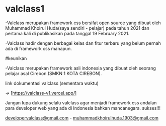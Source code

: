 # valclass1 

-Valclass merupakan framework css bersifat open source yang dibuat oleh Muhammad Khoirul Huda(saya sendiri - pelajar) pada tahun 2021 dan pertama kali di publikasikan pada tanggal 19 February 2021.

-Valclass hadir dengan berbagai kelas dan fitur terbaru yang belum pernah ada di framework css manapun. 

#keunikan

-Valclass merupakan framework asli indonesia yang dibuat oleh seorang pelajar asal Cirebon (SMKN 1 KOTA CIREBON).


link dokumentasi valclass (sementara waktu)

-> [https://valclass-v1.vercel.app/]

Jangan lupa dukung selalu valclass agar menjadi framework css andalan para developer web yang ada di Indonesia bahkan mancanegara. sukses!!!

developervalclass@gmail.com - muhammadkhoirulhuda.1903@gmail.com
